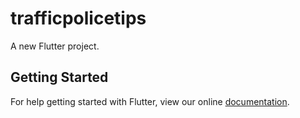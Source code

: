 # trafficpolicetips

A new Flutter project.

## Getting Started

For help getting started with Flutter, view our online
[documentation](https://flutter.io/).
